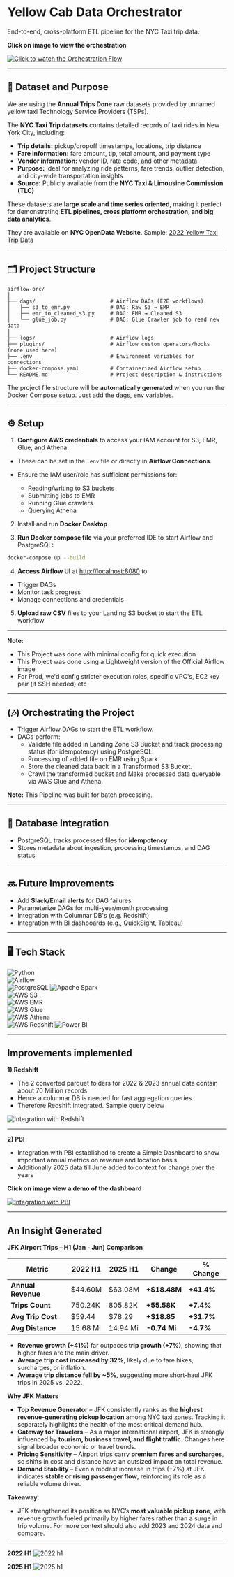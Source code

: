 # Yellow Cab Data Orchestrator

End-to-end, cross-platform ETL pipeline for the NYC Taxi trip data.

**Click on image to view the orchestration**

[![Click to watch the Orchestration Flow](https://github.com/adiman1/yellowcab-data-orchestrator/blob/eaec50acc14122c666d5aebb8457e821d0cb4b18/media/airflow_orc_f1.jpg)](https://drive.google.com/file/d/1UU1n2W-04XUJgCoFnwu9zQH2Fp8T259i/view?usp=drive_link)

---

## 📝 Dataset and Purpose

We are using the **Annual Trips Done** raw datasets provided by unnamed yellow taxi Technology Service Providers (TSPs).

The **NYC Taxi Trip datasets** contains detailed records of taxi rides in New York City, including:  

- **Trip details:** pickup/dropoff timestamps, locations, trip distance  
- **Fare information:** fare amount, tip, total amount, and payment type  
- **Vendor information:** vendor ID, rate code, and other metadata  
- **Purpose:** Ideal for analyzing ride patterns, fare trends, outlier detection, and city-wide transportation insights  
- **Source:** Publicly available from the **NYC Taxi & Limousine Commission (TLC)** 

These datasets are **large scale and time series oriented**, making it perfect for demonstrating **ETL pipelines, cross platform orchestration, and big data analytics**.

They are available on **NYC OpenData Website**. Sample: [2022 Yellow Taxi Trip Data](https://data.cityofnewyork.us/Transportation/2022-Yellow-Taxi-Trip-Data/qp3b-zxtp/about_data)

---

## 🗂️ Project Structure

```
airflow-orc/
│
├── dags/                        # Airflow DAGs (E2E workflows)
│   ├── s3_to_emr.py             # DAG: Raw S3 → EMR
│   ├── emr_to_cleaned_s3.py     # DAG: EMR → Cleaned S3
│   └── glue_job.py              # DAG: Glue Crawler job to read new data
│
├── logs/                        # Airflow logs
├── plugins/                     # Airflow custom operators/hooks (none used here)
├── .env                         # Environment variables for connections
├── docker-compose.yaml          # Containerized Airflow setup
└── README.md                    # Project description & instructions

```

The project file structure will be **automatically generated** when you run the Docker Compose setup. Just add the dags, env variables.

---

## ⚙️ Setup

1. **Configure AWS credentials** to access your IAM account for S3, EMR, Glue, and Athena.  
- These can be set in the `.env` file or directly in **Airflow Connections**.  
- Ensure the IAM user/role has sufficient permissions for:

   - Reading/writing to S3 buckets  
   - Submitting jobs to EMR  
   - Running Glue crawlers  
   - Querying Athena

2. Install and run **Docker Desktop**

3. **Run Docker compose file** via your preferred IDE to start Airflow and PostgreSQL:

```bash
docker-compose up --build
```

4. **Access Airflow UI** at [http://localhost:8080](http://localhost:8080) to:

- Trigger DAGs
- Monitor task progress
- Manage connections and credentials

5. **Upload raw CSV** files to your Landing S3 bucket to start the ETL workflow
   
---

**Note:** 
- This Project was done with minimal config for quick execution
- This Project was done using a Lightweight version of the Official Airflow image 
- For Prod, we'd config stricter execution roles, specific VPC's, EC2 key pair (if SSH needed) etc

---

## (🎶) Orchestrating the Project

- Trigger Airflow DAGs to start the ETL workflow.  
- DAGs perform: 
   - Validate file added in Landing Zone S3 Bucket and track processing status (for idempotency) using PostgreSQL.  
   - Processing of added file on EMR using Spark.
   - Store the cleaned data back in a Transformed S3 Bucket.
   - Crawl the transformed bucket and Make processed data queryable via AWS Glue and Athena.   

**Note:** This Pipeline was built for batch processing.

---

## 📕 Database Integration

- PostgreSQL tracks processed files for **idempotency**  
- Stores metadata about ingestion, processing timestamps, and DAG status

---

## 🔜 Future Improvements
 
- Add **Slack/Email alerts** for DAG failures  
- Parameterize DAGs for multi-year/month processing
- Integration with Columnar DB's (e.g. Redshift)
- Integration with BI dashboards (e.g., QuickSight, Tableau)

---

## 🖥️ Tech Stack

![Python](https://img.shields.io/badge/Python-3.11-blue?logo=python&logoColor=white)  
![Airflow](https://img.shields.io/badge/Apache%20Airflow-2.9-blue?logo=apache-airflow&logoColor=white)  
![PostgreSQL](https://img.shields.io/badge/PostgreSQL-13-blue?logo=postgresql&logoColor=white) 
![Apache Spark](https://img.shields.io/badge/Apache%20Spark-3.5-orange?logo=apache-spark&logoColor=white)  
![AWS S3](https://img.shields.io/badge/AWS%20S3-green?logo=amazon-aws&logoColor=white)  
![AWS EMR](https://img.shields.io/badge/AWS%20EMR-green?logo=amazon-aws&logoColor=white)  
![AWS Glue](https://img.shields.io/badge/AWS%20Glue-green?logo=amazon-aws&logoColor=white)  
![AWS Athena](https://img.shields.io/badge/Athena-green?logo=amazon-aws&logoColor=white)  
![AWS Redshift](https://img.shields.io/badge/Redshift-blue?logo=amazon-aws&logoColor=white)
![Power BI](https://img.shields.io/badge/Power%20BI-yellow?logo=power-bi&logoColor=black)

---

## Improvements implemented

**1) Redshift**

- The 2 converted parquet folders for 2022 & 2023 annual data contain about 70 Million records
- Hence a columnar DB is needed for fast aggregation queries
- Therefore Redshift integrated. Sample query below

![Integration with Redshift](https://github.com/adiman1/yellowcab-data-orchestrator/blob/1a251fb26013350979ca6b75bcfe34b6295fd94d/media/redshift_integration.png)

---

**2) PBI**

- Integration with PBI established to create a Simple Dashboard to show important annual metrics on revenue and location basis.
- Additionally 2025 data till June added to context for change over the years

**Click on image view a demo of the dashboard** 

[![Integration with PBI](https://github.com/adiman1/yellowcab-data-orchestrator/blob/6898e1c246dff2a079ba4cd5384113e82c5b62da/media/pbi_e2e_aflw.jpg)](https://drive.google.com/file/d/1LA_ajfIbcxALbc9rYU40i4ZJjC9RqcY4/view?usp=sharing)

---

## An Insight Generated

**JFK Airport Trips – H1 (Jan - Jun) Comparison**

| Metric              | 2022 H1   | 2025 H1   | Change        | % Change   |
|---------------------|-----------|-----------|---------------|------------|
| **Annual Revenue**  | $44.60M   | $63.08M   | **+$18.48M**  | **+41.4%** |
| **Trips Count**     | 750.24K   | 805.82K   | **+55.58K**   | **+7.4%**  |
| **Avg Trip Cost**   | $59.44    | $78.29    | **+$18.85**   | **+31.7%** |
| **Avg Distance**    | 15.68 Mi  | 14.94 Mi  | **-0.74 Mi**  | **-4.7%**  |

- **Revenue growth (+41%)** far outpaces **trip growth (+7%)**, showing that higher fares are the main driver.  
- **Average trip cost increased by 32%**, likely due to fare hikes, surcharges, or inflation.  
- **Average trip distance fell by ~5%**, suggesting more short-haul JFK trips in 2025 vs. 2022.

**Why JFK Matters**

- **Top Revenue Generator** – JFK consistently ranks as the **highest revenue-generating pickup location** among NYC taxi zones. Tracking it separately highlights the health of the most critical demand hub.  
- **Gateway for Travelers** – As a major international airport, JFK is strongly influenced by **tourism, business travel, and flight traffic**. Changes here signal broader economic or travel trends.  
- **Pricing Sensitivity** – Airport trips carry **premium fares and surcharges**, so shifts in cost and distance have an outsized impact on total revenue.  
- **Demand Stability** – Even a modest increase in trips (+7%) at JFK indicates **stable or rising passenger flow**, reinforcing its role as a reliable volume driver.  

**Takeaway**: 
- JFK strengthened its position as NYC’s **most valuable pickup zone**, with revenue growth fueled primarily by higher fares rather than a surge in trip volume. For more context should also add 2023 and 2024 data and compare.

---

**2022 H1**
![2022 h1](https://github.com/adiman1/yellowcab-data-orchestrator/blob/02f4d9ac70f4479d8918b3a442a07769e7080bcf/media/H1_2022.jpg)

**2025 H1**
![2025 h1](https://github.com/adiman1/yellowcab-data-orchestrator/blob/e0d1a4b45cbac5008e5c0ac69de6e53e0037a0bf/media/H1_2025.jpg)

